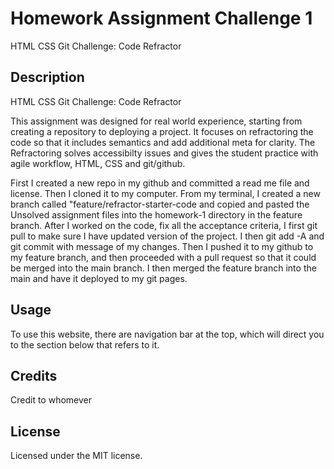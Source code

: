 # Homework Assignment Challenge 1

HTML CSS Git Challenge: Code Refractor

## Description ##

HTML CSS Git Challenge: Code Refractor


This assignment was designed for real world experience, starting from creating a repository to deploying a project.  It focuses on refractoring the code so that it includes semantics and add additional meta for clarity.  The Refractoring solves accessibilty issues and gives the student practice with agile workflow, HTML, CSS and git/github.  

First I created a new repo in my github and committed a read me file and license. Then I cloned it to my computer.  From my terminal, I created a new branch called "feature/refractor-starter-code and copied and pasted the Unsolved assignment files into the homework-1 directory in the feature branch.  After I worked on the code, fix all the acceptance criteria, I first git pull to make sure I have updated version of the project.  I then git add -A and git commit with message of my changes.  Then I pushed it to my github to my feature branch, and then proceeded with a pull request so that it could be merged into the main branch.  I then merged the feature branch into the main and have it deployed to my git pages.  

## Usage

To use this website, there are navigation bar at the top, which will direct you to the section below that refers to it.  


## Credits

Credit to whomever

## License

Licensed under the MIT license.
